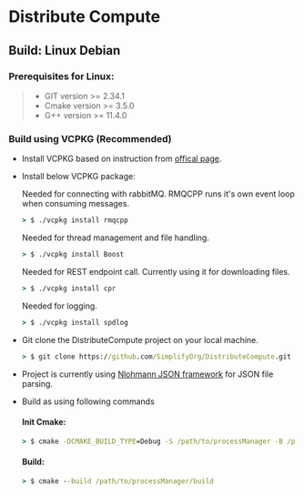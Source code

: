 # Distribute Compute

## Build: Linux Debian

### Prerequisites for Linux:
> - GIT version >= 2.34.1
> - Cmake version >= 3.5.0
> - G++ version >= 11.4.0

### Build using VCPKG (Recommended)

- Install VCPKG based on instruction from [offical page](https://github.com/microsoft/vcpkg?tab=readme-ov-file#quick-start-unix).
- Install below VCPKG package:
  
  Needed for connecting with rabbitMQ. RMQCPP runs it's own event loop when consuming messages.
  ```cmd
  > $ ./vcpkg install rmqcpp
  ```

  Needed for thread management and file handling.
  ``` cmd
  > $ ./vcpkg install Boost
  ```

  Needed for REST endpoint call. Currently using it for downloading files.
  ```cmd
  > $ ./vcpkg install cpr
  ```

  Needed for logging.
  ```cmd
  > $ ./vcpkg install spdlog
  ```

- Git clone the DistributeCompute project on your local machine.
  ``` cmd
  > $ git clone https://github.com/SimplifyOrg/DistributeCompute.git
  ```

- Project is currently using [Nlohmann JSON framework](https://github.com/nlohmann/json) for JSON file parsing.
- Build as using following commands
  
  #### Init Cmake:

  ```cmd
  > $ cmake -DCMAKE_BUILD_TYPE=Debug -S /path/to/processManager -B /path/to/processManager/build
  ```
  
  #### Build:

  ```cmd
  > $ cmake --build /path/to/processManager/build
  ```
